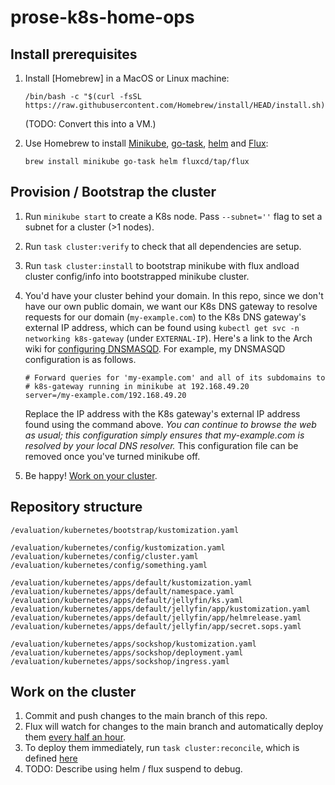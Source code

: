 # prose-k8s-home-ops

## Install prerequisites
1. Install [Homebrew] in a MacOS or Linux machine: 

    ```/bin/bash -c "$(curl -fsSL https://raw.githubusercontent.com/Homebrew/install/HEAD/install.sh)```

    (TODO: Convert this into a VM.)

2. Use Homebrew to install [Minikube](https://formulae.brew.sh/formula/minikube), [go-task](https://taskfile.dev/installation/#homebrew), [helm](https://helm.sh/docs/intro/install/#from-homebrew-macos) and [Flux](https://fluxcd.io/flux/installation/#install-the-flux-cli):

   ```brew install minikube go-task helm fluxcd/tap/flux```

## Provision / Bootstrap the cluster

1. Run `minikube start` to create a K8s node. 
   Pass `--subnet=''` flag to set a subnet for a cluster (>1 nodes).

2. Run `task cluster:verify` to check that all dependencies are setup.

3. Run `task cluster:install` to bootstrap minikube with flux andload cluster config/info into bootstrapped minikube cluster.

4. You'd have your cluster behind your domain. In this repo, since we don't have our own public domain, we want our K8s DNS gateway to resolve requests for our domain (``my-example.com``) to the K8s DNS gateway's external IP address, which can be found using ``kubectl get svc -n networking k8s-gateway`` (under ``EXTERNAL-IP``). Here's a link to the Arch wiki for [configuring DNSMASQD](https://wiki.archlinux.org/title/NetworkManager#Custom_dnsmasq_configuration). For example, my DNSMASQD configuration is as follows.

   ```
   # Forward queries for 'my-example.com' and all of its subdomains to
   # k8s-gateway running in minikube at 192.168.49.20
   server=/my-example.com/192.168.49.20
   ```

   Replace the IP address with the K8s gateway's external IP address found using the command above. _You can continue to browse the web as usual; this configuration simply ensures that my-example.com is resolved by your local DNS resolver._ This configuration file can be removed once you've turned minikube off.

4. Be happy! [Work on your cluster](#working-on-the-cluster).

## Repository structure

```
/evaluation/kubernetes/bootstrap/kustomization.yaml

/evaluation/kubernetes/config/kustomization.yaml
/evaluation/kubernetes/config/cluster.yaml
/evaluation/kubernetes/config/something.yaml

/evaluation/kubernetes/apps/default/kustomization.yaml
/evaluation/kubernetes/apps/default/namespace.yaml
/evaluation/kubernetes/apps/default/jellyfin/ks.yaml
/evaluation/kubernetes/apps/default/jellyfin/app/kustomization.yaml
/evaluation/kubernetes/apps/default/jellyfin/app/helmrelease.yaml
/evaluation/kubernetes/apps/default/jellyfin/app/secret.sops.yaml

/evaluation/kubernetes/apps/sockshop/kustomization.yaml
/evaluation/kubernetes/apps/sockshop/deployment.yaml
/evaluation/kubernetes/apps/sockshop/ingress.yaml
```

## Work on the cluster
1. Commit and push changes to the main branch of this repo.
2. Flux will watch for changes to the main branch and automatically deploy them [every half an hour](./evaluation/kubernetes/flux/config/cluster.yaml#L8).
3. To deploy them immediately, run `task cluster:reconcile`, which is defined [here](./.taskfiles/cluster/tasks.yml#L19)
4. TODO: Describe using helm / flux suspend to debug. 
